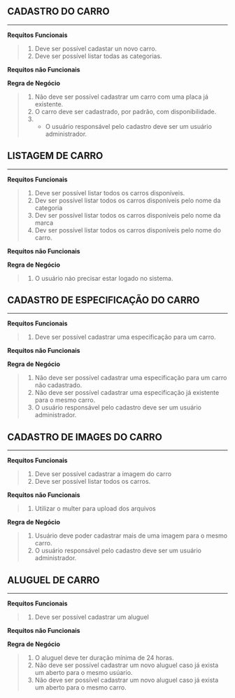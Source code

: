 ## CADASTRO DO CARRO
---

**Requitos Funcionais**

 > 1. Deve ser possível cadastar un novo carro.
 > 2. Deve ser possível listar todas as categorias.

**Requitos não Funcionais**

**Regra de Negócio**

> 1. Não deve ser possível cadastrar um carro com uma placa já existente.
> 2. O carro deve ser cadastrado, por padrão, com disponibilidade.
> 3. * O usuário responsável pelo cadastro deve ser um usuário administrador.

## LISTAGEM DE CARRO
---

**Requitos Funcionais**

> 1. Deve ser possível listar todos os carros disponíveis.
> 2. Dev ser possível listar todos os carros disponíveis pelo nome da categoria
> 3. Dev ser possível listar todos os carros disponíveis pelo nome da marca
> 4. Dev ser possível listar todos os carros disponíveis pelo nome do carro.

**Requitos não Funcionais**

**Regra de Negócio**

> 1. O usuário náo precisar estar logado no sistema.

## CADASTRO DE ESPECIFICAÇÃO DO CARRO
---

**Requitos Funcionais**

> 1. Deve ser possível cadastrar uma especificação para um carro.


**Requitos não Funcionais**

**Regra de Negócio**

> 1. Não deve ser possível cadastrar uma especificação para um carro não cadastrado.
> 2. Não deve ser possível cadastrar uma especificação já existente para o mesmo carro.
> 3. O usuário responsável pelo cadastro deve ser um usuário administrador.

## CADASTRO DE IMAGES DO CARRO
---

**Requitos Funcionais**

> 1. Deve ser possível cadastrar a imagem do carro
> 2. Deve ser possível listar todos os carros.

**Requitos não Funcionais**

> 1. Utilizar o multer para upload dos arquivos

**Regra de Negócio**

> 1. Usuário deve poder cadastrar mais de uma imagem para o mesmo carro.
> 2. O usuário responsável pelo cadastro deve ser um usuário administrador.


## ALUGUEL DE CARRO
---

**Requitos Funcionais**

> 1. Deve ser possível cadastrar um aluguel

**Requitos não Funcionais**


**Regra de Negócio**

> 1. O aluguel deve ter duração mínima de 24 horas.
> 2. Não deve ser possível cadastrar um novo aluguel caso já exista um aberto para o mesmo usúario.
> 3. Não deve ser possível cadastrar um novo aluguel caso já exista um aberto para o mesmo carro.
